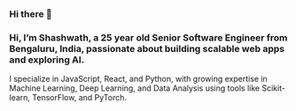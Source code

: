 ### Hi there 👋
### Hi, I’m Shashwath, a 25 year old Senior Software Engineer from Bengaluru, India, passionate about building scalable web apps and exploring AI.
I specialize in JavaScript, React, and Python, with growing expertise in Machine Learning, Deep Learning, and Data Analysis using tools like Scikit-learn, TensorFlow, and PyTorch.

<!--
**shashwathbc/shashwathbc** is a ✨ _special_ ✨ repository because its `README.md` (this file) appears on your GitHub profile.

Here are some ideas to get you started:

- 🔭 I’m currently working on ...
- 🌱 I’m currently learning ...
- 👯 I’m looking to collaborate on ...
- 🤔 I’m looking for help with ...
- 💬 Ask me about ...
- 📫 How to reach me: ...
- 😄 Pronouns: ...
- ⚡ Fun fact: ...
-->
